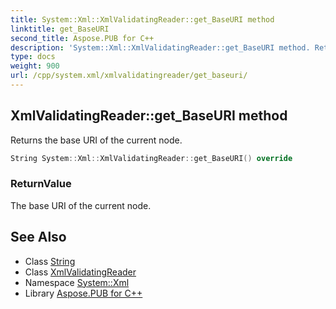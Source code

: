```yaml
---
title: System::Xml::XmlValidatingReader::get_BaseURI method
linktitle: get_BaseURI
second_title: Aspose.PUB for C++
description: 'System::Xml::XmlValidatingReader::get_BaseURI method. Returns the base URI of the current node in C++.'
type: docs
weight: 900
url: /cpp/system.xml/xmlvalidatingreader/get_baseuri/
---
```

## XmlValidatingReader::get_BaseURI method


Returns the base URI of the current node.

```cpp
String System::Xml::XmlValidatingReader::get_BaseURI() override
```


### ReturnValue

The base URI of the current node.

## See Also

* Class [String](../../../system/string/)
* Class [XmlValidatingReader](../)
* Namespace [System::Xml](../../)
* Library [Aspose.PUB for C++](../../../)
